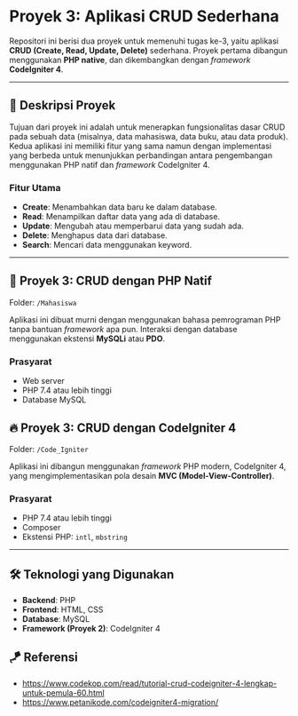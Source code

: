 # Proyek 3: Aplikasi CRUD Sederhana

Repositori ini berisi dua proyek untuk memenuhi tugas ke-3, yaitu aplikasi **CRUD (Create, Read, Update, Delete)** sederhana. Proyek pertama dibangun menggunakan **PHP native**, dan dikembangkan dengan *framework* **CodeIgniter 4**.

-----

## 📝 Deskripsi Proyek

Tujuan dari proyek ini adalah untuk menerapkan fungsionalitas dasar CRUD pada sebuah data (misalnya, data mahasiswa, data buku, atau data produk). Kedua aplikasi ini memiliki fitur yang sama namun dengan implementasi yang berbeda untuk menunjukkan perbandingan antara pengembangan menggunakan PHP natif dan *framework* CodeIgniter 4.

### Fitur Utama

  * **Create**: Menambahkan data baru ke dalam database.
  * **Read**: Menampilkan daftar data yang ada di database.
  * **Update**: Mengubah atau memperbarui data yang sudah ada.
  * **Delete**: Menghapus data dari database.
  * **Search**: Mencari data menggunakan keyword.

-----

## 🚀 Proyek 3: CRUD dengan PHP Natif

Folder: `/Mahasiswa`

Aplikasi ini dibuat murni dengan menggunakan bahasa pemrograman PHP tanpa bantuan *framework* apa pun. Interaksi dengan database menggunakan ekstensi **MySQLi** atau **PDO**.

### Prasyarat

  * Web server
  * PHP 7.4 atau lebih tinggi
  * Database MySQL
    
## 🔥 Proyek 3: CRUD dengan CodeIgniter 4

Folder: `/Code_Igniter`

Aplikasi ini dibangun menggunakan *framework* PHP modern, CodeIgniter 4, yang mengimplementasikan pola desain **MVC (Model-View-Controller)**.

### Prasyarat

  * PHP 7.4 atau lebih tinggi
  * Composer
  * Ekstensi PHP: `intl`, `mbstring`

-----

## 🛠️ Teknologi yang Digunakan

  * **Backend**: PHP
  * **Frontend**: HTML, CSS 
  * **Database**: MySQL 
  * **Framework (Proyek 2)**: CodeIgniter 4

## 🪁 Referensi
  * https://www.codekop.com/read/tutorial-crud-codeigniter-4-lengkap-untuk-pemula-60.html
  * https://www.petanikode.com/codeigniter4-migration/
